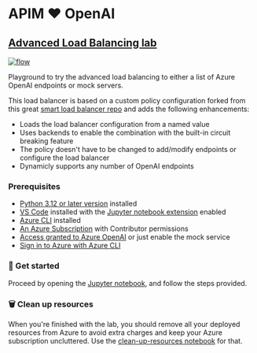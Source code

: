 # APIM ❤️ OpenAI

## [Advanced Load Balancing lab](advanced-load-balancing.ipynb)

[![flow](../../images/advanced-load-balancing.gif)](advanced-load-balancing.ipynb)

Playground to try the advanced load balancing to either a list of Azure OpenAI endpoints or mock servers.

This load balancer is based on a custom policy configuration forked from this great [smart load balancer repo](https://github.com/andredewes/apim-aoai-smart-loadbalancing) and adds the following enhancements:

- Loads the load balancer configuration from a named value
- Uses backends to enable the combination with the built-in circuit breaking feature
- The policy doesn't have to be changed to add/modify endpoints or configure the load balancer
- Dynamicly supports any number of OpenAI endpoints

### Prerequisites

- [Python 3.12 or later version](https://www.python.org/) installed
- [VS Code](https://code.visualstudio.com/) installed with the [Jupyter notebook extension](https://marketplace.visualstudio.com/items?itemName=ms-toolsai.jupyter) enabled
- [Azure CLI](https://learn.microsoft.com/cli/azure/install-azure-cli) installed
- [An Azure Subscription](https://azure.microsoft.com/free/) with Contributor permissions
- [Access granted to Azure OpenAI](https://aka.ms/oai/access) or just enable the mock service
- [Sign in to Azure with Azure CLI](https://learn.microsoft.com/cli/azure/authenticate-azure-cli-interactively)

### 🚀 Get started

Proceed by opening the [Jupyter notebook](advanced-load-balancing.ipynb), and follow the steps provided.

### 🗑️ Clean up resources

When you're finished with the lab, you should remove all your deployed resources from Azure to avoid extra charges and keep your Azure subscription uncluttered.
Use the [clean-up-resources notebook](clean-up-resources.ipynb) for that.
